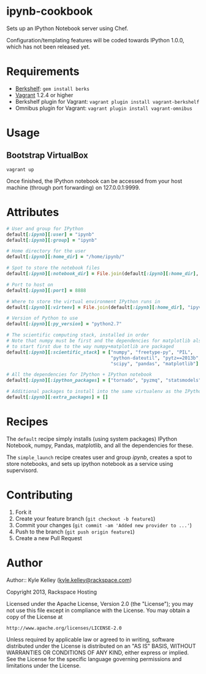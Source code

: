 # ipynb-cookbook

Sets up an IPython Notebook server using Chef.

Configuration/templating features will be coded towards IPython 1.0.0, which has not been released yet.

# Requirements
 * [Berkshelf][]: `gem install berks`
 * [Vagrant][] 1.2.4 or higher
 * Berkshelf plugin for Vagrant: `vagrant plugin install vagrant-berkshelf`
 * Omnibus plugin for Vagrant: `vagrant plugin install vagrant-omnibus`

# Usage

## Bootstrap VirtualBox

    vagrant up

Once finished, the IPython notebook can be accessed from your host machine (through port forwarding) on 127.0.0.1:9999.

# Attributes

```ruby
# User and group for IPython
default[:ipynb][:user] = "ipynb"
default[:ipynb][:group] = "ipynb"

# Home directory for the user
default[:ipynb][:home_dir] = "/home/ipynb/"

# Spot to store the notebook files
default[:ipynb][:notebook_dir] = File.join(default[:ipynb][:home_dir], "notebooks")

# Port to host on
default[:ipynb][:port] = 8888

# Where to store the virtual environment IPython runs in
default[:ipynb][:virtenv] = File.join(default[:ipynb][:home_dir], "ipyvirt")

# Version of Python to use
default[:ipynb][:py_version] = "python2.7"

# The scientific computing stack, installed in order
# Note that numpy must be first and the dependencies for matplotlib also have
# to start first due to the way numpy+matplotlib are packaged
default[:ipynb][:scientific_stack] = ["numpy", "freetype-py", "PIL",
                                      "python-dateutil", "pytz==2013b", "six",
                                      "scipy", "pandas", "matplotlib"]

# All the dependencies for IPython + IPython notebook
default[:ipynb][:ipython_packages] = ["tornado", "pyzmq", "statsmodels", "ipython" ]

# Additional packages to install into the same virtualenv as the IPython notebook
default[:ipynb][:extra_packages] = []

```

# Recipes

The `default` recipe simply installs (using system packages) IPython Notebook, numpy, Pandas, matplotlib, and all the dependencies for these.

The `simple_launch` recipe creates user and group *ipynb*, creates a spot to store notebooks, and sets up ipython notebook as a service using supervisord.

# Contributing

1. Fork it
2. Create your feature branch (`git checkout -b feature1`)
3. Commit your changes (`git commit -am 'Added new provider to ...'`)
4. Push to the branch (`git push origin feature1`)
5. Create a new Pull Request

# Author

Author:: Kyle Kelley (kyle.kelley@rackspace.com)

Copyright 2013, Rackspace Hosting

Licensed under the Apache License, Version 2.0 (the "License");
you may not use this file except in compliance with the License.
You may obtain a copy of the License at

    http://www.apache.org/licenses/LICENSE-2.0

Unless required by applicable law or agreed to in writing, software
distributed under the License is distributed on an "AS IS" BASIS,
WITHOUT WARRANTIES OR CONDITIONS OF ANY KIND, either express or implied.
See the License for the specific language governing permissions and
limitations under the License.

[Vagrant]:http://vagrantup.com/
[Berkshelf]:http://berkshelf.com/
[Bundler]:http://gembundler.com/
